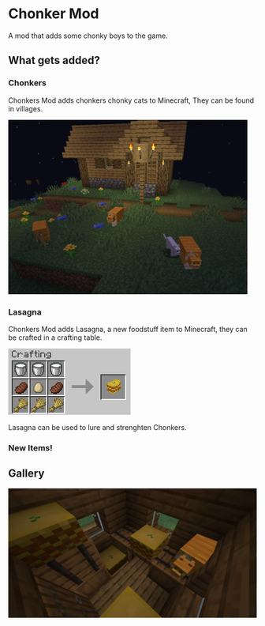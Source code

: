 # Chonker Mod

A mod that adds some chonky boys to the game.

## What gets added?
### Chonkers

Chonkers Mod adds chonkers chonky cats to Minecraft, They can be found in villages.

![chonkerimg](https://raw.githubusercontent.com/ZoonyS/Chonkers-Mod/main/README.assets/chonkerimg.png)

### Lasagna

Chonkers Mod adds Lasagna, a new foodstuff item to Minecraft, they can be crafted in a crafting table. 

![chonkerimg](https://raw.githubusercontent.com/ZoonyS/Chonkers-Mod/main/README.assets/lasagnarecipeimg.png)

Lasagna can be used to lure and strenghten Chonkers.

### New Items!
## Gallery
![chonkerimg](https://raw.githubusercontent.com/ZoonyS/Chonkers-Mod/main/README.assets/lasagnaimg.png)
